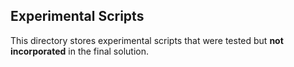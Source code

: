 ## Experimental Scripts

This directory stores experimental scripts that were tested but **not incorporated** in the final solution.